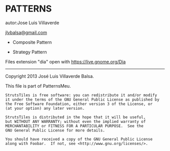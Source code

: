 PATTERNS
========

autor:Jose Luis Villaverde

jlvbalsa@gmail.com

- Composite Pattern

- Strategy Pattern

Files extension "dia" open with https://live.gnome.org/Dia

*****
Copyright 2013 José Luis Villaverde Balsa.

This file is part of PatternsMeu.

    StrutsTiles is free software: you can redistribute it and/or modify
    it under the terms of the GNU General Public License as published by
    the Free Software Foundation, either version 3 of the License, or
    (at your option) any later version.

    StrutsTiles is distributed in the hope that it will be useful,
    but WITHOUT ANY WARRANTY; without even the implied warranty of
    MERCHANTABILITY or FITNESS FOR A PARTICULAR PURPOSE.  See the
    GNU General Public License for more details.

    You should have received a copy of the GNU General Public License
    along with Foobar.  If not, see <http://www.gnu.org/licenses/>.


